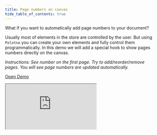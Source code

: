 ```yaml
---
title: Page numbers on canvas
hide_table_of_contents: true
---
```


What if you want to automatically add page numbers to your document?

Usually most of elements in the store are controlled by the user. But using `Polotno` you can create your own elements and fully control them programmatically.
In this demo we will add a special hook to show pages numbers directly on the canvas.

_Instructions: See number on the first page. Try to add/reorder/remove pages. You will see page numbers are updated automatically._

<p><a className="button button--primary" href="https://codesandbox.io/s/github/polotno-project/polotno-site/tree/source/examples/polotno-page-numbers" target="_blank">Open Demo</a></p>

<iframe
    src="https://codesandbox.io/embed/github/polotno-project/polotno-site/tree/source/examples/polotno-page-numbers?fontsize=11&hidenavigation=1&theme=dark&view=preview"
    style={{
      width: '100%',
      height: '700px',
      border: 0,
      overflow: 'hidden',
    }}
    title="Polotno demo"
    allow="geolocation; microphone; camera; midi; vr; accelerometer; gyroscope; payment; ambient-light-sensor; encrypted-media; usb"
    sandbox="allow-modals allow-forms allow-popups allow-scripts allow-same-origin allow-downloads"
  ></iframe>
